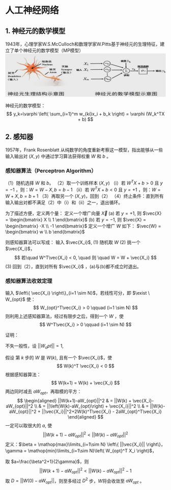 # 人工神经网络

## 1. 神经元的数学模型

1943年，心理学家W.S.McCuIIoch和数理学家W.Pitts基于神经元的生理特征，建立了单个神经元的数学模型（MP模型）
![](images/Snipaste_2021-09-08_23-02-15.png)

神经元的数学模型：
$$
y_k=\varphi \left( \sum_{i=1}^m w_{ki}x_i + b_k \right) = \varphi (W_k^TX + b)
$$

## 2. 感知器

1957年，Frank Rosenblatt 从纯数学的角度重新考察这一模型，指出能够从一些输入输出对 $(X,y)$ 中通过学习算法获得权重 $W$ 和 $b$ 。

### 感知器算法（Perceptron Algorithm）
（1）随机选择 $W$ 和 $b$。
（2）取一个训练样本 $(X,y)$
  （i）若 $W^TX +b>0$ 且 $y=-1$ ，则：$W=W-X, b=b-1$
  （ii）若 $W^TX +b<0$ 且 $y=+1$ ，则：$W=W+X, b=b+1$
（3）再取另一个 $(X,y)$，回到（2）
（4）终止条件：直到所有输入输出对都不满足（2）中（i）和（ii）之一，退出循环。

为了描述方便，定义两个量：
定义一个增广向量 $\vec{X}$
(a) 若 $y=+1$, 则 $\vec{X} = \begin{bmatrix} X \\ 1 \end{bmatrix}$
(b) 若 $y=-1$, 则 $\vec{X} = \begin{bmatrix} -X \\ -1 \end{bmatrix}$
定义一个增广 $W$ 如下：
$\vec{W} = \begin{bmatrix} w \\ b \end{bmatrix}$

则感知器算法可以写成：
输入 $\vec{X_i}$,
(1) 随机取 $W$
(2) 挑一个 $\vec{X_i}$，
$$
若\quad W^T\vec{X_i} < 0, \quad 则 \quad W = W + \vec{X_i}
$$
(3) 回到（2），直到对所有 $\vec{X_i}$ ，(a)与(b)都不成立时退出。

### 感知器算法收敛定理

输入 $\left\{ \vec{X_i} \right\}_{i=1 \sim N}$，若线性可分，即 $\exist \ W_{opt}$ 使：
$$
W_{opt}^T\vec{X_i} > 0 \qquad (i=1 \sim N)
$$
则利用上述感知器算法，经过有限步之后，得到一个 $W$ ，使
$$
W^T\vec{X_i} > 0 \qquad (i=1 \sim N)
$$

证明：

不失一般性，设 $||W_opt|| = 1$,

假设 第 $k$ 步的 $W$ 是 $W(k)$, 且有一个 $\vec{X_i}$，使
$$
W(k)^T \vec{X_i} < 0
$$
根据感知器算法：
$$
W(k+1) = W(k) + \vec{X_i}
$$
两边同时减去 $aW_{opt}$，再取模的平方：
$$
\begin{aligned}
    ||W(k+1)-aW_{opt}||^2 & = ||W(k) + \vec{X_i}-aW_{opt}||^2 \\
    & = ||\left(W(k)-aW_{opt}\right) + \vec{X_i}||^2 \\
    & = ||W(k)-aW_{opt}||^2 + ||\vec{X_i}||^2+2W(k)^T\vec{X_i} - 2aW_{opt}^T\vec{X_i}
\end{aligned}
$$
一定可以取很大的 $a$, 使
$$
||W(k+1)-aW_{opt}||^2 <  ||W(k)-aW_{opt}||^2
$$
定义：$\beta = \mathop{max}\limits_{i=1\sim N} \left\{ ||\vec{X_i}|| \right\}，\gamma = \mathop{min}\limits_{i=1\sim N}\left( W_{opt}^T X_i \right)$，

取 $a=\frac{\beta^2+1}{2\gamma}$，则
$$
||W(k+1)-aW_{opt}||^2 < ||W(k)-aW_{opt}||^2-1
$$
取 $D = ||W(0)-aW_{opt}||$，则至多经过 $D^2$ 步，$W$将会收敛至 $aW_{opt}$ 。